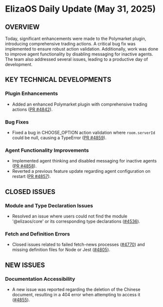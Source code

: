 # ElizaOS Daily Update (May 31, 2025)

## OVERVIEW 
Today, significant enhancements were made to the Polymarket plugin, introducing comprehensive trading actions. A critical bug fix was implemented to ensure robust action validation. Additionally, work was done to improve agent functionality by disabling messaging for inactive agents. The team also addressed several issues, leading to a productive day of development.

## KEY TECHNICAL DEVELOPMENTS

### Plugin Enhancements
- Added an enhanced Polymarket plugin with comprehensive trading actions ([PR #4842](https://github.com/elizaos/eliza/pull/4842)).
  
### Bug Fixes
- Fixed a bug in CHOOSE_OPTION action validation where `room.serverId` could be null, causing a TypeError ([PR #4859](https://github.com/elizaos/eliza/pull/4859)).

### Agent Functionality Improvements
- Implemented agent thinking and disabled messaging for inactive agents ([PR #4858](https://github.com/elizaos/eliza/pull/4858)).
- Reverted a previous feature update regarding agent configuration on restart ([PR #4857](https://github.com/elizaos/eliza/pull/4857)).

## CLOSED ISSUES

### Module and Type Declaration Issues
- Resolved an issue where users could not find the module '@elizaos/core' or its corresponding type declarations ([#4536](https://github.com/elizaos/eliza/issues/4536)).

### Fetch and Definition Errors
- Closed issues related to failed fetch-news processes ([#4770](https://github.com/elizaos/eliza/issues/4770)) and missing definition files for Node or Jest ([#4805](https://github.com/elizaos/eliza/issues/4805)).

## NEW ISSUES

### Documentation Accessibility
- A new issue was reported regarding the deletion of the Chinese document, resulting in a 404 error when attempting to access it ([#4855](https://github.com/elizaos/eliza/issues/4855)).